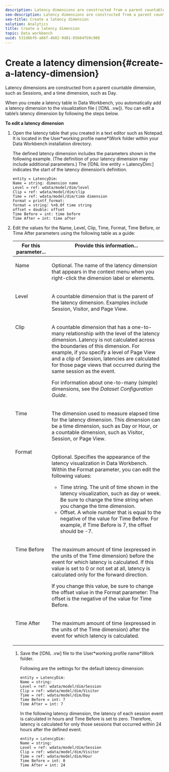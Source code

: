 ```yaml
---
description: Latency dimensions are constructed from a parent countable dimension, such as Sessions, and a time dimension, such as Day.
seo-description: Latency dimensions are constructed from a parent countable dimension, such as Sessions, and a time dimension, such as Day.
seo-title: Create a latency dimension
solution: Analytics
title: Create a latency dimension
topic: Data workbench
uuid: 531d8bf6-a66f-4b02-9d81-05664fb9c988
---
```


# Create a latency dimension{#create-a-latency-dimension}

Latency dimensions are constructed from a parent countable dimension, such as Sessions, and a time dimension, such as Day.

 When you create a latency table in Data Workbench, you automatically add a latency dimension to the visualization file ( [!DNL .vw]). You can edit a table’s latency dimension by following the steps below.

**To edit a latency dimension** 

1. Open the latency table that you created in a text editor such as Notepad. It is located in the User\*working profile name*\Work folder within your Data Workbench installation directory.

   The defined latency dimension includes the parameters shown in the following example. (The definition of your latency dimension may include additional parameters.) The [!DNL line entity = LatencyDim:] indicates the start of the latency dimension’s definition.

   ```
   entity = LatencyDim:
   Name = string: dimension name
   Level = ref: wdata/model/dim/level
   Clip = ref: wdata/model/dim/clip
   Time = ref: wdata/model/dim/time dimension
   Format = printf_format: 
   format = string: %+0.0f time string
   offset = double: offset
   Time Before = int: time before
   Time After = int: time after
   ```

1. Edit the values for the Name, Level, Clip, Time, Format, Time Before, or Time After parameters using the following table as a guide:

    <table id="table_13DF30B8B7314F118D0ED5DF9EA70B9B"> 
 <thead> 
  <tr valign="top"> 
   <th colname="col1" class="entry"> For this parameter... </th> 
   <th colname="col2" class="entry"> Provide this information... </th> 
  </tr> 
 </thead>
 <tbody> 
  <tr valign="top"> 
   <td colname="col1"> <p>Name </p> </td> 
   <td colname="col2"> <p>Optional. The name of the latency dimension that appears in the context menu when you right-click the dimension label or elements. </p> </td> 
  </tr> 
  <tr valign="top"> 
   <td colname="col1"> <p>Level </p> </td> 
   <td colname="col2"> <p>A countable dimension that is the parent of the latency dimension. Examples include Session, Visitor, and Page View. </p> </td> 
  </tr> 
  <tr valign="top"> 
   <td colname="col1"> <p>Clip </p> </td> 
   <td colname="col2"> <p>A countable dimension that has a one-to-many relationship with the level of the latency dimension. Latency is not calculated across the boundaries of this dimension. For example, if you specify a level of Page View and a clip of Session, latencies are calculated for those page views that occurred during the same session as the event. </p> <p>For information about one-to-many (simple) dimensions, see the <i>Dataset Configuration Guide</i>. </p> </td> 
  </tr> 
  <tr valign="top"> 
   <td colname="col1"> <p>Time </p> </td> 
   <td colname="col2"> <p>The dimension used to measure elapsed time for the latency dimension. This dimension can be a time dimension, such as Day or Hour, or a countable dimension, such as Visitor, Session, or Page View. </p> </td> 
  </tr> 
  <tr valign="top"> 
   <td colname="col1"> Format </td> 
   <td colname="col2"> <p>Optional. Specifies the appearance of the latency visualization in Data Workbench. Within the Format parameter, you can edit the following values: 
     <ul id="ul_ABF4C17BDE2E4F6C9CBDD933674DE861"> 
      <li id="li_5ED6A7267C81444983AF8507ADC6A5AB">Time string. The unit of time shown in the latency visualization, such as day or week. Be sure to change the time string when you change the time dimension. </li> 
      <li id="li_E3B517ECE1494221AAE90455CC0AAB42">Offset. A whole number that is equal to the negative of the value for Time Before. For example, if Time Before is 7, the offset should be -7. </li> 
     </ul> </p> </td> 
  </tr> 
  <tr valign="top"> 
   <td colname="col1"> <p>Time Before </p> </td> 
   <td colname="col2"> <p>The maximum amount of time (expressed in the units of the Time dimension) before the event for which latency is calculated. If this value is set to 0 or not set at all, latency is calculated only for the forward direction. </p> <p>If you change this value, be sure to change the offset value in the Format parameter: The offset is the negative of the value for Time Before. </p> </td> 
  </tr> 
  <tr valign="top"> 
   <td colname="col1"> <p>Time After </p> </td> 
   <td colname="col2"> <p>The maximum amount of time (expressed in the units of the Time dimension) after the event for which latency is calculated. </p> </td> 
  </tr> 
 </tbody> 
</table>

1. Save the [!DNL .vw] file to the User\*working profile name*\Work folder.

   Following are the settings for the default latency dimension:

   ```
   entity = LatencyDim:
   Name = string: 
   Level = ref: wdata/model/dim/Session
   Clip = ref: wdata/model/dim/Visitor
   Time = ref: wdata/model/dim/Day
   Time Before = int: 7
   Time After = int: 7
   ```

   In the following latency dimension, the latency of each session event is calculated in hours and Time Before is set to zero. Therefore, latency is calculated for only those sessions that occurred within 24 hours after the defined event.

   ```
   entity = LatencyDim:
   Name = string:
   Level = ref: wdata/model/dim/Session
   Clip = ref: wdata/model/dim/Visitor
   Time = ref: wdata/model/dim/Hour
   Time Before = int: 0
   Time After = int: 24
   ```


